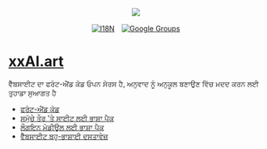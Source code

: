 <p align="center"><a href="https://wac.tax"><img src="https://cdn.jsdelivr.net/gh/wactax/img/logo.svg"/></a></p><p align="center"><a href="https://github.com/wactax/wac.tax/blob/main/doc/README.md#readme"><img alt="I18N" src="https://cdn.jsdelivr.net/gh/wactax/img/t.svg"/></a>　<a href="https://groups.google.com/u/2/g/wactax"><img alt="Google Groups" src="https://cdn.jsdelivr.net/gh/wactax/img/g-groups.svg"/></a></p>

# [xxAI.art](https://xxAI.art)

ਵੈੱਬਸਾਈਟ ਦਾ ਫਰੰਟ-ਐਂਡ ਕੋਡ ਓਪਨ ਸੋਰਸ ਹੈ, ਅਨੁਵਾਦ ਨੂੰ ਅਨੁਕੂਲ ਬਣਾਉਣ ਵਿੱਚ ਮਦਦ ਕਰਨ ਲਈ ਤੁਹਾਡਾ ਸੁਆਗਤ ਹੈ

* [ਫਰੰਟ-ਐਂਡ ਕੋਡ](https://github.com/xxai-art/web)
* [ਸਮੁੱਚੇ ਤੌਰ 'ਤੇ ਸਾਈਟ ਲਈ ਭਾਸ਼ਾ ਪੈਕ](https://github.com/xxai-art/web/tree/main/i18n)
* [ਲੌਗਇਨ ਮੋਡੀਊਲ ਲਈ ਭਾਸ਼ਾ ਪੈਕ](https://github.com/wacpkg/user/tree/main/ui.i18n)
* [ਵੈੱਬਸਾਈਟ ਬਹੁ-ਭਾਸ਼ਾਈ ਦਸਤਾਵੇਜ਼](https://github.com/xxai-doc)
